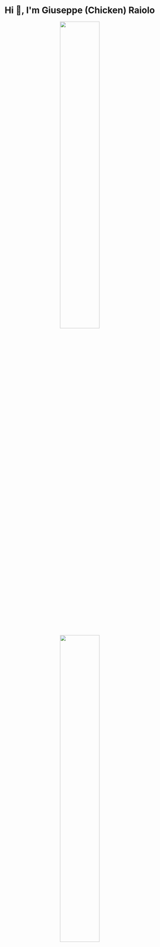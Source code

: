 <h1 align="center">Hi 👋, I'm Giuseppe (Chicken) Raiolo</h1>
<p align="center">
  <img height="50%" width="auto" src ="https://github-readme-stats.vercel.app/api?username=graiolo&show_icons=true&count_private=true&theme=darcula&hide_border=true&hide=issues,contribs&bg_color=00000000">
  <img height="50%" width="auto" src ="https://github-readme-stats.vercel.app/api/top-langs/?username=graiolo&layout=compact&hide_border=true&theme=darcula&bg_color=00000000&langs_count=6&hide=jupyter%20notebook,tex,css,php&exclude_repo=Pacman-AI">
</p>
